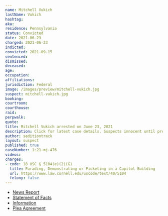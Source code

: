 ```yaml
---
name: Mitchell Vukich
lastName: Vukich
hashtag:
aka:
residence: Pennsylvania
status: Convicted
date: 2021-06-23
charged: 2021-06-23
indicted:
convicted: 2021-09-15
sentenced:
dismissed:
deceased:
age:
occupation:
affiliations:
jurisdiction: Federal
image: /images/preview/mitchell-vukich.jpg
suspect: mitchell-vukich.jpg
booking:
courtroom:
courthouse:
raid:
perpwalk:
quote:
title: Mitchell Vukich arrested on June 23, 2021
description: Click for latest case details. Suspects innocent until proven guilty.
author: seditiontrack
layout: suspect
published: true
caseNumber: 1:21-mj-476
videos:
charges:
- code: 18 USC § 5104(e)(2)(G)
  title: Parading, Demonstrating or Picketing in a Capitol Building
  url: https://www.law.cornell.edu/uscode/text/40/5104
  felony: false
---
```

- [News Report](https://triblive.com/local/westmoreland/3-more-western-pa-residents-including-scottdale-man-charged-in-capitol-riots/)
- [Statement of Facts](https://www.justice.gov/usao-dc/case-multi-defendant/file/1433346/download)
- [Information](https://www.justice.gov/usao-dc/case-multi-defendant/file/1433326/download)
- [Plea Agreement](https://www.justice.gov/usao-dc/case-multi-defendant/file/1433341/download)
